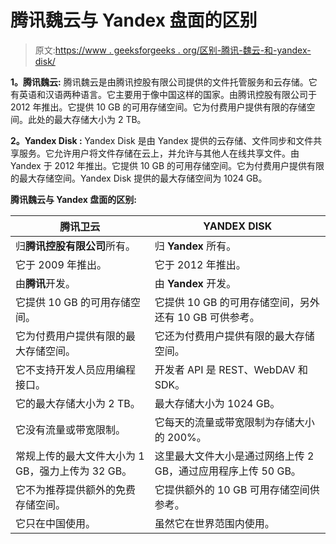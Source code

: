 # 腾讯魏云与 Yandex 盘面的区别

> 原文:[https://www . geeksforgeeks . org/区别-腾讯-魏云-和-yandex-disk/](https://www.geeksforgeeks.org/difference-between-tencent-weiyun-and-yandex-disk/)

**1。腾讯魏云:**
腾讯魏云是由腾讯控股有限公司提供的文件托管服务和云存储。它有英语和汉语两种语言。它主要用于像中国这样的国家。由腾讯控股有限公司于 2012 年推出。它提供 10 GB 的可用存储空间。它为付费用户提供有限的存储空间。此处的最大存储大小为 2 TB。

**2。Yandex Disk :**
Yandex Disk 是由 Yandex 提供的云存储、文件同步和文件共享服务。它允许用户将文件存储在云上，并允许与其他人在线共享文件。由 Yandex 于 2012 年推出。它提供 10 GB 的可用存储空间。它为付费用户提供有限的最大存储空间。Yandex Disk 提供的最大存储空间为 1024 GB。

**腾讯魏云与 Yandex 盘面的区别:**

<center>

| 腾讯卫云 | YANDEX DISK |
| --- | --- |
| 归**腾讯控股有限公司**所有。 | 归 **Yandex** 所有。 |
| 它于 2009 年推出。 | 它于 2012 年推出。 |
| 由**腾讯**开发。 | 由 **Yandex** 开发。 |
| 它提供 10 GB 的可用存储空间。 | 它提供 10 GB 的可用存储空间，另外还有 10 GB 可供参考。 |
| 它为付费用户提供有限的最大存储空间。 | 它还为付费用户提供有限的最大存储空间。 |
| 它不支持开发人员应用编程接口。 | 开发者 API 是 REST、WebDAV 和 SDK。 |
| 它的最大存储大小为 2 TB。 | 最大存储大小为 1024 GB。 |
| 它没有流量或带宽限制。 | 它每天的流量或带宽限制为存储大小的 200%。 |
| 常规上传的最大文件大小为 1 GB，强力上传为 32 GB。 | 这里最大文件大小是通过网络上传 2 GB，通过应用程序上传 50 GB。 |
| 它不为推荐提供额外的免费存储空间。 | 它提供额外的 10 GB 可用存储空间供参考。 |
| 它只在中国使用。 | 虽然它在世界范围内使用。 |

</center>